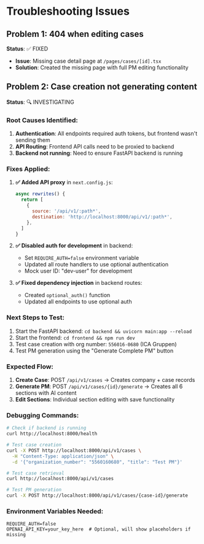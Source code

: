 # Troubleshooting Issues

## Problem 1: 404 when editing cases
**Status**: ✅ FIXED
- **Issue**: Missing case detail page at `/pages/cases/[id].tsx` 
- **Solution**: Created the missing page with full PM editing functionality

## Problem 2: Case creation not generating content
**Status**: 🔍 INVESTIGATING

### Root Causes Identified:
1. **Authentication**: All endpoints required auth tokens, but frontend wasn't sending them
2. **API Routing**: Frontend API calls need to be proxied to backend
3. **Backend not running**: Need to ensure FastAPI backend is running

### Fixes Applied:
1. **✅ Added API proxy** in `next.config.js`:
   ```javascript
   async rewrites() {
     return [
       {
         source: '/api/v1/:path*',
         destination: 'http://localhost:8000/api/v1/:path*',
       },
     ]
   }
   ```

2. **✅ Disabled auth for development** in backend:
   - Set `REQUIRE_AUTH=false` environment variable
   - Updated all route handlers to use optional authentication
   - Mock user ID: "dev-user" for development

3. **✅ Fixed dependency injection** in backend routes:
   - Created `optional_auth()` function
   - Updated all endpoints to use optional auth

### Next Steps to Test:
1. Start the FastAPI backend: `cd backend && uvicorn main:app --reload`
2. Start the frontend: `cd frontend && npm run dev`
3. Test case creation with org number: `556016-0680` (ICA Gruppen)
4. Test PM generation using the "Generate Complete PM" button

### Expected Flow:
1. **Create Case**: POST `/api/v1/cases` → Creates company + case records
2. **Generate PM**: POST `/api/v1/cases/{id}/generate` → Creates all 6 sections with AI content
3. **Edit Sections**: Individual section editing with save functionality

### Debugging Commands:
```bash
# Check if backend is running
curl http://localhost:8000/health

# Test case creation
curl -X POST http://localhost:8000/api/v1/cases \
  -H "Content-Type: application/json" \
  -d '{"organization_number": "5560160680", "title": "Test PM"}'

# Test case retrieval
curl http://localhost:8000/api/v1/cases

# Test PM generation
curl -X POST http://localhost:8000/api/v1/cases/{case-id}/generate
```

### Environment Variables Needed:
```
REQUIRE_AUTH=false
OPENAI_API_KEY=your_key_here  # Optional, will show placeholders if missing
```
